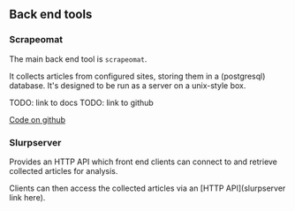 ## Back end tools


### Scrapeomat

The main back end tool is `scrapeomat`.

It collects articles from configured sites, storing them in a (postgresql) database.
It's designed to be run as a server on a unix-style box.

TODO: link to docs
TODO: link to github

[Code on github](https://github.com/bcampbell/scrapeomat)

### Slurpserver

Provides an HTTP API which front end clients can connect to and retrieve
collected articles for analysis.

Clients can then access the collected articles via an [HTTP API](slurpserver link here).

